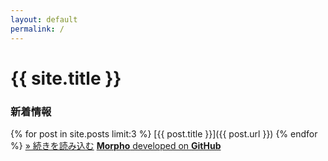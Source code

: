 ```yaml
---
layout: default
permalink: /
---
```

# {{ site.title }}
### 新着情報
{% for post in site.posts limit:3 %}
[{{ post.title }}]({{ post.url }})
{% endfor %}
[&raquo; 続きを読み込む](/posts/)
[**Morpho** developed on **GitHub**](https://github.com/morpho-social)